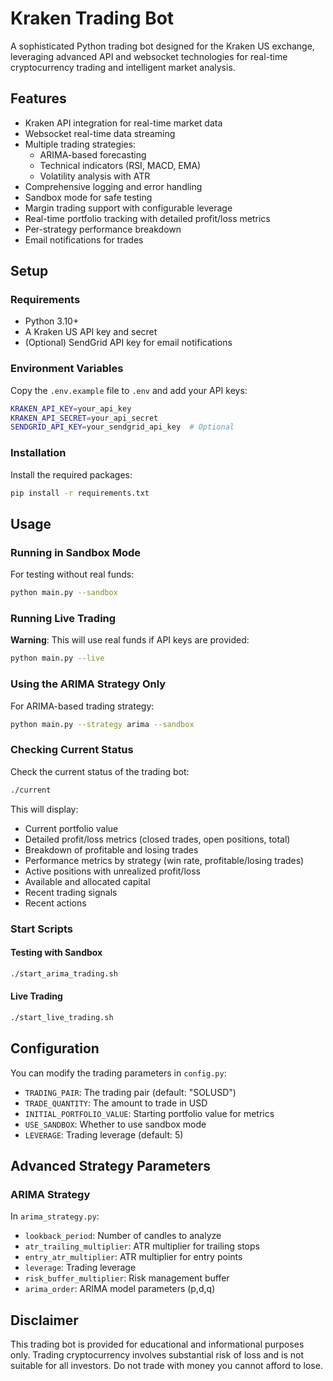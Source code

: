 # Kraken Trading Bot

A sophisticated Python trading bot designed for the Kraken US exchange, leveraging advanced API and websocket technologies for real-time cryptocurrency trading and intelligent market analysis.

## Features

- Kraken API integration for real-time market data
- Websocket real-time data streaming
- Multiple trading strategies:
  - ARIMA-based forecasting
  - Technical indicators (RSI, MACD, EMA)
  - Volatility analysis with ATR
- Comprehensive logging and error handling
- Sandbox mode for safe testing
- Margin trading support with configurable leverage
- Real-time portfolio tracking with detailed profit/loss metrics
- Per-strategy performance breakdown
- Email notifications for trades

## Setup

### Requirements

- Python 3.10+
- A Kraken US API key and secret
- (Optional) SendGrid API key for email notifications

### Environment Variables

Copy the `.env.example` file to `.env` and add your API keys:

```bash
KRAKEN_API_KEY=your_api_key
KRAKEN_API_SECRET=your_api_secret
SENDGRID_API_KEY=your_sendgrid_api_key  # Optional
```

### Installation

Install the required packages:

```bash
pip install -r requirements.txt
```

## Usage

### Running in Sandbox Mode

For testing without real funds:

```bash
python main.py --sandbox
```

### Running Live Trading

**Warning**: This will use real funds if API keys are provided:

```bash
python main.py --live
```

### Using the ARIMA Strategy Only

For ARIMA-based trading strategy:

```bash
python main.py --strategy arima --sandbox
```

### Checking Current Status

Check the current status of the trading bot:

```bash
./current
```

This will display:
- Current portfolio value
- Detailed profit/loss metrics (closed trades, open positions, total)
- Breakdown of profitable and losing trades
- Performance metrics by strategy (win rate, profitable/losing trades)
- Active positions with unrealized profit/loss
- Available and allocated capital
- Recent trading signals
- Recent actions

### Start Scripts

#### Testing with Sandbox

```bash
./start_arima_trading.sh
```

#### Live Trading

```bash
./start_live_trading.sh
```

## Configuration

You can modify the trading parameters in `config.py`:

- `TRADING_PAIR`: The trading pair (default: "SOLUSD")
- `TRADE_QUANTITY`: The amount to trade in USD
- `INITIAL_PORTFOLIO_VALUE`: Starting portfolio value for metrics
- `USE_SANDBOX`: Whether to use sandbox mode
- `LEVERAGE`: Trading leverage (default: 5)

## Advanced Strategy Parameters

### ARIMA Strategy

In `arima_strategy.py`:

- `lookback_period`: Number of candles to analyze
- `atr_trailing_multiplier`: ATR multiplier for trailing stops
- `entry_atr_multiplier`: ATR multiplier for entry points
- `leverage`: Trading leverage
- `risk_buffer_multiplier`: Risk management buffer
- `arima_order`: ARIMA model parameters (p,d,q)

## Disclaimer

This trading bot is provided for educational and informational purposes only. Trading cryptocurrency involves substantial risk of loss and is not suitable for all investors. Do not trade with money you cannot afford to lose.